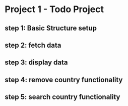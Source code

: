 # Project 1 - Todo Project

## step 1: Basic Structure setup
## step 2: fetch data
## step 3: display data
## step 4: remove country functionality

## step 5: search country functionality
